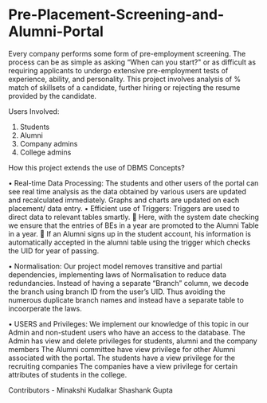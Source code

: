 # Pre-Placement-Screening-and-Alumni-Portal
Every company performs some form of pre-employment screening. The process can be as simple as asking “When can you start?" or as difficult as requiring applicants to undergo extensive pre-employment tests of experience, ability, and personality. This project involves analysis of % match of skillsets of a candidate, further hiring or rejecting the resume provided by the candidate.  


Users Involved:
1.	Students
2.	Alumni
3.	Company admins
4.	College admins

How this project extends the use of DBMS Concepts?

•	Real-time Data Processing:
The students and other users of the portal can see real time analysis as the data obtained by various users are updated and recalculated immediately. 
Graphs and charts are updated on each placement/ data entry.
•	Efficient use of Triggers: 
Triggers are used to direct data to relevant tables smartly. 
	Here, with the system date checking we ensure that the entries of BEs in a year are promoted to the Alumni Table in a year.
	If an Alumni signs up in the student account, his information is automatically accepted in the alumni table using the trigger which checks the UID for year of passing.

•	Normalisation: 
Our project model removes transitive and partial dependencies, implementing laws of Normalisation to reduce data redundancies.
Instead of having a separate “Branch” column, we decode the branch using branch ID from the user’s UID. Thus avoiding the numerous duplicate branch names and instead have a separate table to incoorperate the laws.

•	USERS and Privileges:
We implement our knowledge of this topic in our Admin and non-student users who have an access to the database. 
The Admin has view and delete privileges for students, alumni and the company members
The Alumni committee have view privilege for other Alumni associated with the portal.
The students have a view privilege for the recruiting companies 
The companies have a view privilege for certain attributes of students in the college.

Contributors - Minakshi Kudalkar
               Shashank Gupta

